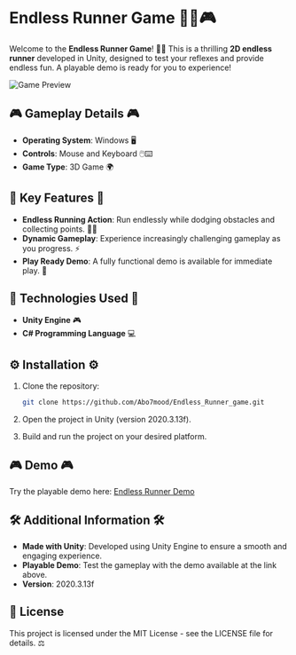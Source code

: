 
# Endless Runner Game 🏃‍♂️🎮

Welcome to the **Endless Runner Game**! 🏃‍♂️ This is a thrilling **2D endless runner** developed in Unity, designed to test your reflexes and provide endless fun. A playable demo is ready for you to experience!

![Game Preview](https://i.postimg.cc/fLK9YYPv/2024-12-10-110901.png)

## 🎮 Gameplay Details 🎮

- **Operating System**: Windows 🖥️
- **Controls**: Mouse and Keyboard 🖱️⌨️
- **Game Type**: 3D Game 🌍

## 🌟 Key Features 🌟

- **Endless Running Action**: Run endlessly while dodging obstacles and collecting points. 🏃‍♂️
- **Dynamic Gameplay**: Experience increasingly challenging gameplay as you progress. ⚡
- **Play Ready Demo**: A fully functional demo is available for immediate play. 🚀

## 🔧 Technologies Used 🔧

- **Unity Engine** 🎮
- **C# Programming Language** 💻

## ⚙️ Installation ⚙️

1. Clone the repository:

   ```bash
   git clone https://github.com/Abo7mood/Endless_Runner_game.git
   ```
2. Open the project in Unity (version 2020.3.13f).
3. Build and run the project on your desired platform.

## 🎮 Demo 🎮

Try the playable demo here: [Endless Runner Demo](https://abo-7mood.itch.io/endless_runner_game)

## 🛠️ Additional Information 🛠️

- **Made with Unity**: Developed using Unity Engine to ensure a smooth and engaging experience.
- **Playable Demo**: Test the gameplay with the demo available at the link above.
- **Version**: 2020.3.13f

## 📜 License

This project is licensed under the MIT License - see the LICENSE file for details. ⚖️
